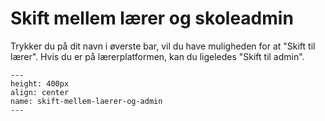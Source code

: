 
# Skift mellem lærer og skoleadmin

Trykker du på dit navn i øverste bar, vil du have muligheden for at "Skift til lærer". Hvis du er på lærerplatformen, kan du ligeledes "Skift til admin".

```{figure} skift-mellem-laerer-og-admin.png
---
height: 400px
align: center
name: skift-mellem-laerer-og-admin
---
```